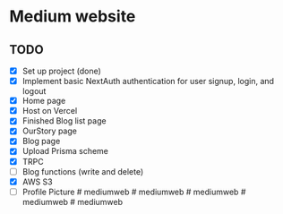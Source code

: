 # Medium website

## TODO

- [x] Set up project (done)
- [x] Implement basic NextAuth authentication for user signup, login, and logout
- [x] Home page
- [x] Host on Vercel
- [x] Finished Blog list page
- [x] OurStory page
- [x] Blog page
- [x] Upload Prisma scheme
- [x] TRPC
- [ ] Blog functions (write and delete)
- [x] AWS S3
- [ ] Profile Picture
#   m e d i u m w e b  
 #   m e d i u m w e b  
 #   m e d i u m w e b  
 #   m e d i u m w e b  
 #   m e d i u m w e b  
 